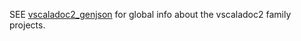 SEE [vscaladoc2_genjson](./vscaladoc2_genjson/README.md) for global info about the vscaladoc2 family projects.

